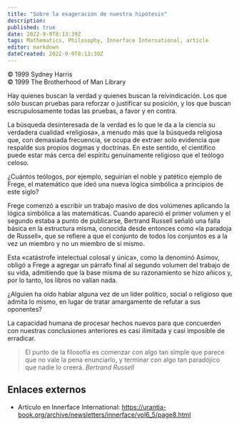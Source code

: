 ```yaml
---
title: "Sobre la exageración de nuestra hipótesis"
description: 
published: true
date: 2022-9-9T8:13:39Z
tags: Mathematics, Philosophy, Innerface International, article
editor: markdown
dateCreated: 2022-9-9T8:13:39Z
---
```


<p class="v-card v-sheet theme--light grey lighten-3 px-2">© 1999 Sydney Harris<br>© 1999 The Brotherhood of Man Library</p>

Hay quienes buscan la verdad y quienes buscan la reivindicación. Los que sólo buscan pruebas para reforzar o justificar su posición, y los que buscan escrupulosamente todas las pruebas, a favor y en contra.

La búsqueda desinteresada de la verdad es lo que le da a la ciencia su verdadera cualidad «religiosa», a menudo más que la búsqueda religiosa que, con demasiada frecuencia, se ocupa de extraer solo evidencia que respalde sus propios dogmas y doctrinas. En este sentido, el científico puede estar más cerca del espíritu genuinamente religioso que el teólogo celoso.

¿Cuántos teólogos, por ejemplo, seguirían el noble y patético ejemplo de Frege, el matemático que ideó una nueva lógica simbólica a principios de este siglo?

Frege comenzó a escribir un trabajo masivo de dos volúmenes aplicando la lógica simbólica a las matemáticas. Cuando apareció el primer volumen y el segundo estaba a punto de publicarse, Bertrand Russell señaló una falla básica en la estructura misma, conocida desde entonces como «la paradoja de Russell», que se refiere a que el conjunto de todos los conjuntos es a la vez un miembro y no un miembro de sí mismo.

Esta «catástrofe intelectual colosal y única», como la denominó Asimov, obligó a Frege a agregar un párrafo final al segundo volumen del trabajo de su vida, admitiendo que la base misma de su razonamiento se hizo añicos y, por lo tanto, los libros no valían nada.

¿Alguien ha oído hablar alguna vez de un líder político, social o religioso que admita lo mismo, en lugar de tratar amargamente de refutar a sus oponentes?

La capacidad humana de procesar hechos nuevos para que concuerden con nuestras conclusiones anteriores es casi ilimitada y casi imposible de erradicar.

> El punto de la filosofía es comenzar con algo tan simple que parece que no vale la pena enunciarlo, y terminar con algo tan paradójico que nadie lo creerá.
> _Bertrand Russell_

## Enlaces externos

- Artículo en Innerface International: https://urantia-book.org/archive/newsletters/innerface/vol6_5/page8.html


